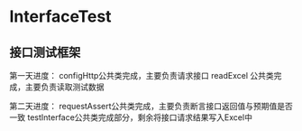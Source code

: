 # InterfaceTest

## 接口测试框架

第一天进度：
configHttp公共类完成，主要负责请求接口
readExcel 公共类完成，主要负责读取测试数据

第二天进度：
requestAssert公共类完成，主要负责断言接口返回值与预期值是否一致
testInterface公共类完成部分，剩余将接口请求结果写入Excel中